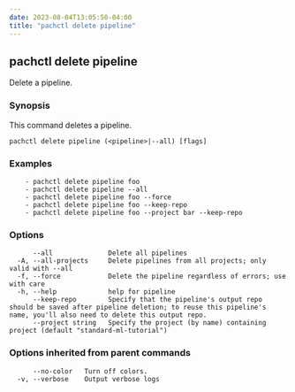 ```yaml
---
date: 2023-08-04T13:05:50-04:00
title: "pachctl delete pipeline"
---
```


## pachctl delete pipeline

Delete a pipeline.

### Synopsis

This command deletes a pipeline.

```
pachctl delete pipeline (<pipeline>|--all) [flags]
```

### Examples

```
    - pachctl delete pipeline foo	
    - pachctl delete pipeline --all	
    - pachctl delete pipeline foo --force	
    - pachctl delete pipeline foo --keep-repo	
    - pachctl delete pipeline foo --project bar --keep-repo
```

### Options

```
      --all              Delete all pipelines
  -A, --all-projects     Delete pipelines from all projects; only valid with --all
  -f, --force            Delete the pipeline regardless of errors; use with care
  -h, --help             help for pipeline
      --keep-repo        Specify that the pipeline's output repo should be saved after pipeline deletion; to reuse this pipeline's name, you'll also need to delete this output repo.
      --project string   Specify the project (by name) containing project (default "standard-ml-tutorial")
```

### Options inherited from parent commands

```
      --no-color   Turn off colors.
  -v, --verbose    Output verbose logs
```

